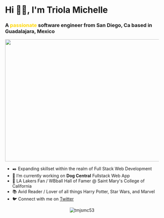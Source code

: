 <h1 align="left">Hi 👋🏽, I'm Triola Michelle</h1>
<h3 align="left">A <span style="color: gold">passionate</span> software engineer from San Diego, Ca based in Guadalajara, Mexico</h3>
<img src="https://user-images.githubusercontent.com/49826692/168939813-922bdc17-a6b5-4702-9cf6-3ffe1aad2a12.gif" width="800" height="400">

- ✒️ Expanding skillset within the realm of Full Stack Web Development
- 🔭 I’m currently working on **Dog Central** Fullstack Web App
- 🏀 LA Lakers Fan / WBball Hall of Famer @ Saint Mary's College of California
- 📚 Avid Reader / Lover of all things Harry Potter, Star Wars, and Marvel
- 🐦 Connect with me on <a href="https://twitter.com/jacktree_coding" target="blank">Twitter</a>

<div align="center">
<p><img align="center" src="https://github-readme-streak-stats.herokuapp.com/?user=tmjsmc53&theme=dark" alt="tmjsmc53" /></p>
</div>


